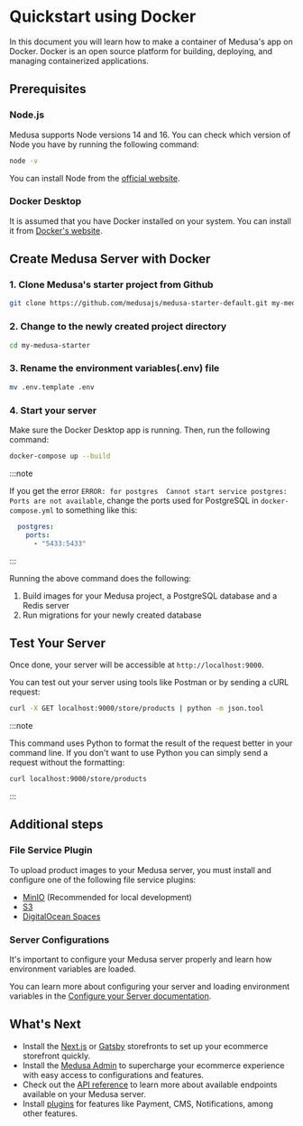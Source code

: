 # Quickstart using Docker

In this document you will learn how to make a container of Medusa's app on Docker. Docker is an open source platform for building, deploying, and managing containerized applications.

## Prerequisites

### Node.js
Medusa supports Node versions 14 and 16. You can check which version of Node you have by running the following command:

```bash noReport
node -v
```

You can install Node from the [official website](https://nodejs.org/en/).

### Docker Desktop

It is assumed that you have Docker installed on your system. You can install it from [Docker's website](https://docs.docker.com/get-docker/).

## Create Medusa Server with Docker

### 1. Clone Medusa's starter project from Github

```bash noReport
git clone https://github.com/medusajs/medusa-starter-default.git my-medusa-starter
```

### 2. Change to the newly created project directory
```bash noReport
cd my-medusa-starter
```

### 3.  Rename the environment variables(.env) file

```bash noReport
mv .env.template .env
```

### 4. Start your server

Make sure the Docker Desktop app is running. Then, run the following command:

```bash noReport
docker-compose up --build
```

:::note

If you get the error `ERROR: for postgres  Cannot start service postgres: Ports are not available`, change the ports used for PostgreSQL in `docker-compose.yml` to something like this:

```yml noReport
  postgres:
    ports:
      - "5433:5433"
```

:::

Running the above command does the following:

1. Build images for your Medusa project, a PostgreSQL database and a Redis server
2. Run migrations for your newly created database


## Test Your Server

Once done, your server will be accessible at `http://localhost:9000`.

You can test out your server using tools like Postman or by sending a cURL request:

```bash noReport
curl -X GET localhost:9000/store/products | python -m json.tool
```

:::note

This command uses Python to format the result of the request better in your command line. If you don't want to use Python you can simply send a request without the formatting:

```bash noReport
curl localhost:9000/store/products
```

:::

## Additional steps

### File Service Plugin

To upload product images to your Medusa server, you must install and configure one of the following file service plugins:

- [MinIO](../add-plugins/minio.md) (Recommended for local development)
- [S3](../add-plugins/s3.md)
- [DigitalOcean Spaces](../add-plugins/spaces.md)

### Server Configurations

It's important to configure your Medusa server properly and learn how environment variables are loaded.

You can learn more about configuring your server and loading environment variables in the [Configure your Server documentation](../usage/configurations.md).

## What's Next

- Install the [Next.js](../starters/nextjs-medusa-starter.md) or [Gatsby](../starters/gatsby-medusa-starter.md) storefronts to set up your ecommerce storefront quickly.
- Install the [Medusa Admin](../admin/quickstart.md) to supercharge your ecommerce experience with easy access to configurations and features.
- Check out the [API reference](https://docs.medusajs.com/api/store) to learn more about available endpoints available on your Medusa server.
- Install [plugins](https://github.com/medusajs/medusa/tree/master/packages) for features like Payment, CMS, Notifications, among other features.
